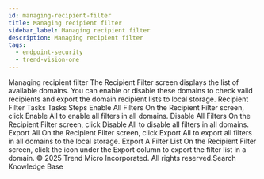```yaml
---
id: managing-recipient-filter
title: Managing recipient filter
sidebar_label: Managing recipient filter
description: Managing recipient filter
tags:
  - endpoint-security
  - trend-vision-one
---
```


 Managing recipient filter The Recipient Filter screen displays the list of available domains. You can enable or disable these domains to check valid recipients and export the domain recipient lists to local storage. Recipient Filter Tasks Tasks Steps Enable All Filters On the Recipient Filter screen, click Enable All to enable all filters in all domains. Disable All Filters On the Recipient Filter screen, click Disable All to disable all filters in all domains. Export All On the Recipient Filter screen, click Export All to export all filters in all domains to the local storage. Export A Filter List On the Recipient Filter screen, click the icon under the Export column to export the filter list in a domain. © 2025 Trend Micro Incorporated. All rights reserved.Search Knowledge Base